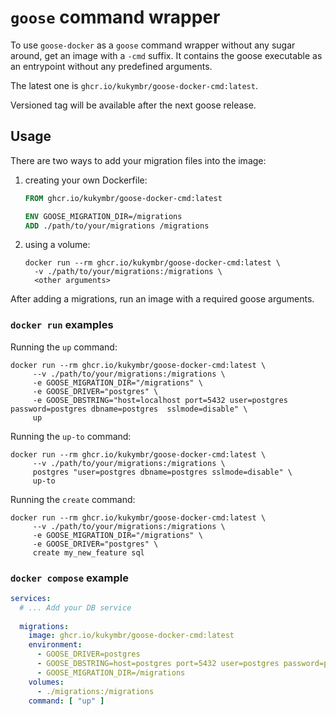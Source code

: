 # `goose` command wrapper

To use `goose-docker` as a `goose` command wrapper without any sugar around,
get an image with a `-cmd` suffix. It contains the goose executable as an entrypoint
without any predefined arguments.

The latest one is `ghcr.io/kukymbr/goose-docker-cmd:latest`.

Versioned tag will be available after the next goose release.

## Usage

There are two ways to add your migration files into the image:

1. creating your own Dockerfile:
   ```Dockerfile
   FROM ghcr.io/kukymbr/goose-docker-cmd:latest
   
   ENV GOOSE_MIGRATION_DIR=/migrations
   ADD ./path/to/your/migrations /migrations
   ```
2. using a volume:
   ```shell
   docker run --rm ghcr.io/kukymbr/goose-docker-cmd:latest \
     -v ./path/to/your/migrations:/migrations \
     <other arguments>
   ```

After adding a migrations, run an image with a required goose arguments.

### `docker run` examples

Running the `up` command:

```shell
docker run --rm ghcr.io/kukymbr/goose-docker-cmd:latest \
     --v ./path/to/your/migrations:/migrations \
     -e GOOSE_MIGRATION_DIR="/migrations" \
     -e GOOSE_DRIVER="postgres" \
     -e GOOSE_DBSTRING="host=localhost port=5432 user=postgres password=postgres dbname=postgres  sslmode=disable" \
     up
```

Running the `up-to` command:

```shell
docker run --rm ghcr.io/kukymbr/goose-docker-cmd:latest \
     --v ./path/to/your/migrations:/migrations \
     postgres "user=postgres dbname=postgres sslmode=disable" \
     up-to 
```

Running the `create` command:

```shell
docker run --rm ghcr.io/kukymbr/goose-docker-cmd:latest \
     --v ./path/to/your/migrations:/migrations \
     -e GOOSE_MIGRATION_DIR="/migrations" \
     -e GOOSE_DRIVER="postgres" \
     create my_new_feature sql
```

### `docker compose` example

```yaml
services:
  # ... Add your DB service
  
  migrations:
    image: ghcr.io/kukymbr/goose-docker-cmd:latest
    environment:
      - GOOSE_DRIVER=postgres
      - GOOSE_DBSTRING=host=postgres port=5432 user=postgres password=postgres dbname=postgres
      - GOOSE_MIGRATION_DIR=/migrations
    volumes:
      - ./migrations:/migrations
    command: [ "up" ]
```